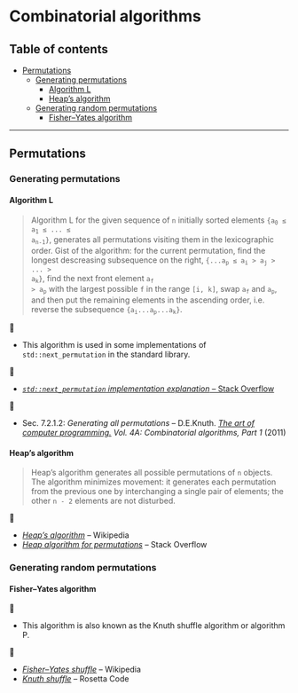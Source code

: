 # Combinatorial algorithms <!-- omit in toc -->

## Table of contents <!-- omit in toc -->

- [Permutations](#permutations)
	- [Generating permutations](#generating-permutations)
		- [Algorithm L](#algorithm-l)
		- [Heap’s algorithm](#heaps-algorithm)
	- [Generating random permutations](#generating-random-permutations)
		- [Fisher&ndash;Yates algorithm](#fisherndashyates-algorithm)

---

## Permutations

<!-- https://stackoverflow.com/questions/31773203/is-it-possible-to-invert-an-array-with-constant-extra-space -->

### Generating permutations

#### Algorithm L

> Algorithm L for the given sequence of `n` initially sorted elements <code>{a<sub>0</sub> &leq; a<sub>1</sub> &leq; ... &leq; a<sub>n-1</sub>}</code>, generates all permutations visiting them in the lexicographic order. Gist of the algorithm: for the current permutation, find the longest descreasing subsequence on the right, <code>{...a<sub>p</sub> &leq; a<sub>i</sub> &gt; a<sub>j</sub> &gt; ... &gt; a<sub>k</sub>}</code>, find the next front element <code>a<sub>f</sub> &gt; a<sub>p</sub></code> with the largest possible `f` in the range `[i, k]`, swap <code>a<sub>f</sub></code> and <code>a<sub>p</sub></code>, and then put the remaining elements in the ascending order, i.e. reverse the subsequence <code>{a<sub>i</sub>...a<sub>p</sub>...a<sub>k</sub>}</code>.

:memo:

- This algorithm is used in some implementations of `std::next_permutation` in the standard library.

:link:

- [*`std::next_permutation` implementation explanation* &ndash; Stack Overflow](https://stackoverflow.com/questions/11483060/stdnext-permutation-implementation-explanation)

:book:

- Sec. 7.2.1.2: *Generating all permutations* &ndash; D.E.Knuth. [*The art of computer programming.*](https://www-cs-faculty.stanford.edu/~knuth/taocp.html) *Vol. 4A: Combinatorial algorithms, Part 1* (2011)

#### Heap’s algorithm

> Heap’s algorithm generates all possible permutations of `n` objects. The algorithm minimizes movement: it generates each permutation from the previous one by interchanging a single pair of elements; the other `n - 2` elements are not disturbed.

:link:

- [*Heap’s algorithm*](https://en.wikipedia.org/wiki/Heap%27s_algorithm) &ndash; Wikipedia
- [*Heap algorithm for permutations*](https://stackoverflow.com/questions/31425531/heap-algorithm-for-permutations) &ndash; Stack Overflow

### Generating random permutations

#### Fisher&ndash;Yates algorithm

:memo:

- This algorithm is also known as the Knuth shuffle algorithm or algorithm P.

:link:

- [*Fisher&ndash;Yates shuffle*](https://en.wikipedia.org/wiki/Fisher%E2%80%93Yates_shuffle) &ndash; Wikipedia
- [*Knuth shuffle*](https://www.rosettacode.org/wiki/Knuth_shuffle) &ndash; Rosetta Code
